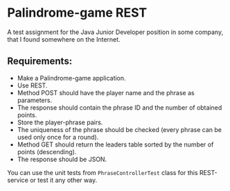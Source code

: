 # Palindrome-game REST
A test assignment for the Java Junior Developer position in some company, that I found
somewhere on the Internet.
 
## Requirements: 
* Make a Palindrome-game application.
* Use REST.
* Method POST should have the player name and the phrase as parameters.
* The response should contain the phrase ID and the number of obtained points.
* Store the player-phrase pairs.
* The uniqueness of the phrase should be checked (every phrase can be used only once for a round).
* Method GET should return the leaders table sorted by the number of points (descending).
* The response should be JSON.

You can use the unit tests from `PhraseControllerTest` class for this REST-service
or test it any other way. 